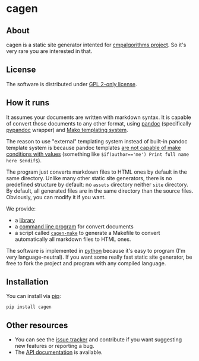# cagen

## About

cagen is a static site generator intented for [cmpalgorithms project](https://sr.ht/~somenxavierb/cmpalgorithms/). So it's very rare you are interested in that.

## License

The software is distributed under [GPL 2-only license](https://www.gnu.org/licenses/old-licenses/gpl-2.0.txt).

## How it runs

It assumes your documents are written with markdown syntax. It is capable of convert those documents to any other format, using [pandoc](https://pandoc.org/) (specifically [pypandoc](https://github.com/JessicaTegner/pypandoc) wrapper) and [Mako templating system](https://www.makotemplates.org/).

The reason to use "external" templating system instead of built-in pandoc template system is because pandoc templates [are not capable of make conditions with values](https://pandoc.org/MANUAL.html#conditionals) (something like `$if(author=='me') Print full name here $endif$`).

The program just converts markdown files to HTML ones by default in the same directory. Unlike many other static site generators, there is no predefined structure by default: no `assets` directory neither `site` directory. By default, all generated files are in the same directory than the source files. Obviously, you can modify it if you want.


We provide:

- a [library](https://git.sr.ht/~somenxavierb/cagen/tree/main/item/src/cagen/libcagen.py)
- a [command line program](https://git.sr.ht/~somenxavierb/cagen/tree/main/item/src/cagen/cagen.py) for convert documents
- a script called [`cagen-make`](https://git.sr.ht/~somenxavierb/cagen/tree/main/item/src/cagen/cagen-make.py) to generate a Makefile to convert automatically all markdown files to HTML ones.

The software is implemented in [python](https://www.python.org/) because it's easy to program (I'm very language-neutral). If you want some really fast static site generator, be free to fork the project and program with any compiled language.

## Installation

You can install via [pip](https://pypi.org/project/cagen/):

```
pip install cagen
```

## Other resources

- You can see the [issue tracker](https://todo.sr.ht/~somenxavierb/cagen-tasks) and contribute if you want suggesting new features or reporting a bug.
- The [API documentation](https://somenxavierb.srht.site/cagen/) is available.


